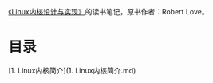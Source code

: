 [《Linux内核设计与实现》](https://book.douban.com/subject/6097773/)的读书笔记，原书作者：Robert Love。

# 目录

[1. Linux内核简介](1. Linux内核简介.md)

